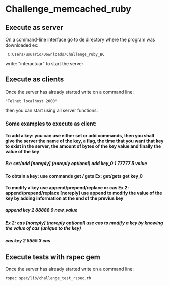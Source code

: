 # Challenge_memcached_ruby

## Execute as server
On a command-line interface go to de directory where the program was downloaded 
ex:
```
 C:Users/usuario/Downloads/Challenge_ruby_BC
```

write: "interactuar" to start the server
	
## Execute as clients

Once the server has already started write on a command line:
```
"Telnet localhost 2000"
```
then you can start using all server functions.

### Some examples to execute as client:


#### To add a key: you can use either set or add commands, then you shall give the server the name of the key, a flag, the time that you want that key to exist in the server, the amount of bytes of the key value and finally the value of the key

##### Ex: set/add [noreply] (noreply optional) add key_0 1 77777 5 value

#### To obtain a key: use commands get / gets Ex: get/gets get key_0

#### To modify a key use append/prepend/replace or cas Ex 2: append/prepend/replace [noreply] use append to modify the value of the key by adding information at the end of the previus key

##### append key 2 88888 9 new_value

##### Ex 2: cas [noreply] (noreply optional) use cas to modify a key by knowing the value of cas (unique to the key)

##### cas key 2 5555 3 cas
	
## Execute tests with rspec gem
 Once the server has already started write on a command line:

```
rspec spec/lib/challenge_test_rspec.rb

```


